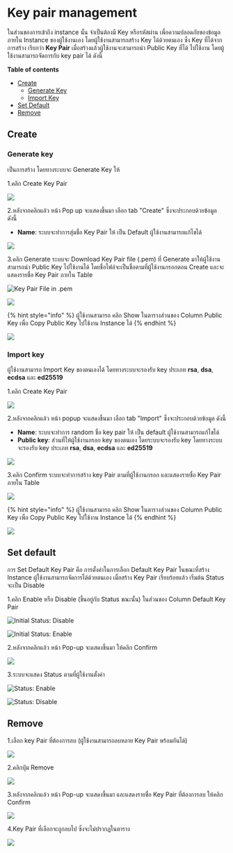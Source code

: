 # Key pair management

ในส่วนของการเข้าถึง instance นั้น จำเป็นต้องมี Key หรือรหัสผ่าน เพื่อความปลอดภัยของข้อมูลภายใน Instance ของผู้ใช้งานเอง โดยผู้ใช้งานสามารถสร้าง Key ได้ด้วยตนเอง ซึ่ง Key ที่ได้จากการสร้าง เรียกว่า **Key Pair** เมื่อสร้างแล้วผู้ใช้งานจะสามารถนำ Public Key ที่ได้ ไปใช้งาน โดยผู้ใช้งานสามารถจัดการกับ key pair ได้ ดังนี้

**Table of contents**

* [Create](key-pair-management.md#create)
  * [Generate Key](key-pair-management.md#generate-key)
  * [Import Key](key-pair-management.md#import-key)
* [Set Default](key-pair-management.md#set-default)
* [Remove](key-pair-management.md#remove)

## Create

### Generate key

เป็นการสร้าง โดยทางระบบจะ Generate Key ให้

1.คลิก Create Key Pair

![](../.gitbook/assets/create_keypair_1.png)

2.หลังจากคลิกแล้ว หน้า Pop up จะแสดงขึ้นมา เลือก tab "Create" ซึ่งจะประกอบด้วยข้อมูล ดังนี้

* **Name**: ระบบจะทำการสุ่มชื่อ Key Pair ให้ เป็น Default ผู้ใช้งานสามารถแก้ไขได้

![](../.gitbook/assets/create_keypair_2.png)

3.คลิก Generate ระบบจะ Download Key Pair file \(.pem\) ที่ Generate มาให้ผู้ใช้งานสามารถนำ Public Key ไปใช้งานได้ โดยชื่อไฟล์จะเป็นชื่อตามที่ผู้ใช้งานกรอกตอน Create และจะแสดงรายชื่อ Key Pair ภายใน Table

![Key Pair File in .pem](../.gitbook/assets/create_keypair_4.png)

![](../.gitbook/assets/create_keypair_5.png)

{% hint style="info" %}
ผู้ใช้งานสามารถ คลิก Show ในตารางส่วนของ Column Public Key เพื่อ Copy Public Key ไปใช้งาน Instance ได้
{% endhint %}

![](../.gitbook/assets/create_keypair_8.png)

### Import key

ผู้ใช้งานสามารถ Import Key ของตนเองได้ โดยทางระบบจะรองรับ key ประเภท **rsa**, **dsa**, **ecdsa** และ **ed25519**

1.คลิก Create Key Pair

![](../.gitbook/assets/create_keypair_1.png)

2.หลังจากคลิกแล้ว หน้า popup จะแสดงขึ้นมา เลือก tab "Import" ซึ่งจะประกอบด้วยข้อมูล ดังนี้

* **Name**: ระบบจะทำการ random ชื่อ key pair ให้ เป็น default ผู้ใช้งานสามารถแก้ไขได้  
* **Public key**: ส่วนที่ให้ผู้ใช้งานกรอก key ของตนเอง โดยระบบจะรองรับ key โดยทางระบบจะรองรับ key ประเภท **rsa**, **dsa**, **ecdsa** และ **ed25519**

![](../.gitbook/assets/create_keypair_6.png)

3.คลิก Confirm ระบบจะทำการสร้าง key Pair ตามที่ผู้ใช้งานกรอก และแสดงรายชื่อ Key Pair ภายใน Table

![](../.gitbook/assets/create_keypair_7.png)

{% hint style="info" %}
ผู้ใช้งานสามารถ คลิก Show ในตารางส่วนของ Column Public Key เพื่อ Copy Public Key ไปใช้งาน Instance ได้
{% endhint %}

![](../.gitbook/assets/create_keypair_8_1.png)

## Set default

การ Set Default Key Pair คือ การตั้งค่าในการเลือก Default Key Pair ในขณะที่สร้าง Instance ผู้ใช้งานสามารถจัดการได้ด้วยตนเอง เมื่อสร้าง Key Pair เรียบร้อยแล้ว เริ่มต้น Status จะเป็น Disable

1.คลิก Enable หรือ Disable \(ขึ้นอยู่กับ Status ขณะนั้น\) ในส่วนของ Column Default Key Pair

![Initial Status: Disable](../.gitbook/assets/set_default_1.png)

![Initial Status: Enable](../.gitbook/assets/set_default_3.png)

2.หลังจากคลิกแล้ว หน้า Pop-up จะแสดงขึ้นมา ให้คลิก Confirm

![](../.gitbook/assets/set_default_2.png)

3.ระบบจะแสดง Status ตามที่ผู้ใช้งานตั้งค่า

![Status: Enable](../.gitbook/assets/set_default_3_1.png)

![Status: Disable](../.gitbook/assets/set_default_1_1.png)

## Remove

1.เลือก key Pair ที่ต้องการลบ \(ผู้ใช้งานสามารถลบหลาย Key Pair พร้อมกันได้\)

![](../.gitbook/assets/remove_1.png)

2.คลิกปุ่ม Remove

![](../.gitbook/assets/remove_2.png)

3.หลังจากคลิกแล้ว หน้า Pop-up จะแสดงขึ้นมา และแสดงรายชื่อ Key Pair ที่ต้องการลบ ให้คลิก Confirm

![](../.gitbook/assets/remove_3.png)

4.Key Pair ที่เลือกจะถูกลบไป ซึ่งจะไม่ปรากฏในตาราง

![](../.gitbook/assets/remove_4.png)

